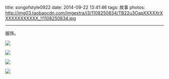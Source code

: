 title: songofstyle0922
date: 2014-09-22 13:41:46
tags: 故事
photos: http://img03.taobaocdn.com/imgextra/i3/1108250834/TB22u3OapXXXXXrXXXXXXXXXXXX_!!1108250834.jpg

---
服饰。

<!-- more -->

![](http://img03.taobaocdn.com/imgextra/i3/1108250834/TB22u3OapXXXXXrXXXXXXXXXXXX_!!1108250834.jpg)

![](http://img04.taobaocdn.com/imgextra/i4/1108250834/TB2iyQIapXXXXb2XXXXXXXXXXXX_!!1108250834.jpg)

![](http://img04.taobaocdn.com/imgextra/i4/1108250834/TB2IwUGapXXXXc_XXXXXXXXXXXX_!!1108250834.jpg)

![](http://img01.taobaocdn.com/imgextra/i1/1108250834/TB2XHsGapXXXXXiXpXXXXXXXXXX_!!1108250834.jpg)
